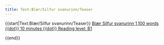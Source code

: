 ```yaml
---
title: Text:Blær/Silfur svanurinn/Teaser
---
```


{{start|Text:Blær/Silfur svanurinn/Teaser}}
<a href="{{fullurl:Blær/Silfur svanurinn}}" class="frontpage-box-with-image"><!--
--><span class="div frontpage-box-image" style="background-image:url({{fullurl:Special:Redirect/file/Blær_–_Silfur_svanurinn_82960.jpeg|height=200}})"></span><!--
--><span class="frontpage-box-description">
<span class="div">
<span class="div frontpage-box-author">Blær</span>
<span class="div frontpage-box-title">Silfur svanurinn</span>
<span class="div frontpage-box-subtitle">1,100 words {{dot}} 10 minutes {{dot}} Reading level: B1</span>
</span>
</span>
</a>

{{end}}